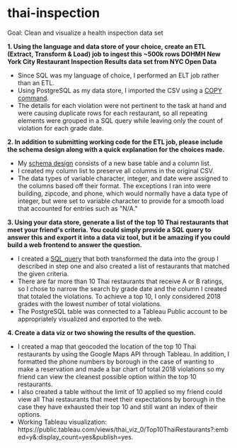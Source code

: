 # thai-inspection
Goal: Clean and visualize a health inspection data set

<strong>1. Using the language and data store of your choice, create an ETL (Extract, Transform & Load) job to ingest this ~500k rows DOHMH New York City Restaurant Inspection Results data set from NYC Open Data</strong>

<UL>
<LI>Since SQL was my language of choice, I performed an ELT job rather than an ETL. 
<LI>Using PostgreSQL as my data store, I imported the CSV using a <a href="https://github.com/hpaxton2/thai-inspection/blob/master/load">COPY command</a>.
<LI>The details for each violation were not pertinent to the task at hand and were causing duplicate rows for each restaurant, so all repeating elements were grouped in a SQL query while leaving only the count of violation for each grade date.
</UL>

<strong>2. In addition to submitting working code for the ETL job, please include the schema design along with a quick explanation for the choices made.</strong>

<UL>
  <LI>My <a href="https://github.com/hpaxton2/thai-inspection/blob/master/schema">schema design</a> consists of a new base table and a column list. 
<LI>I created my column list to preserve all columns in the original CSV.
<LI>The data types of variable character, integer, and date were assigned to the columns based off their format. The exceptions I ran into were building, zipcode, and phone, which would normally have a data type of integer, but were set to variable character to provide for a smooth load that accounted for entries such as "N/A."
</UL>

<strong>3. Using your data store, generate a list of the top 10 Thai restaurants that meet your friend's criteria. You could simply provide a SQL query to answer this and export it into a data viz tool, but it be amazing if you could build a web frontend to answer the question.</strong>

<UL>
<LI>I created a <a href="https://github.com/hpaxton2/thai-inspection/blob/master/thai_query">SQL query</a> that both transformed the data into the group I described in step one and also created a list of restaurants that matched the given criteria.
<LI>There are far more than 10 Thai restaurants that receive A or B ratings, so I chose to narrow the search by grade date and the column I created that totaled the violations. To achieve a top 10, I only considered 2018 grades with the lowest number of total violations. 
<LI>The PostgreSQL table was connected to a Tableau Public account to be appropriately visualized and exported to the web. 
</UL>
  
<strong>4. Create a data viz or two showing the results of the question.</strong>
  
<UL>
<LI>I created a map that geocoded the location of the top 10 Thai restaurants by using the Google Maps API through Tableau. In addition, I formatted the phone numbers by borough in the case of wanting to make a reservation and made a bar chart of total 2018 violations so my friend can view the cleanest possible option within the top 10 restaurants. 
<LI>I also created a table without the limit of 10 applied so my friend could view all Thai restaurants that meet their expectations by borough in the case they have exhausted their top 10 and still want an index of their options. 
<LI>Working Tableau visualization: https://public.tableau.com/views/thai_viz_0/Top10ThaiRestaurants?:embed=y&:display_count=yes&publish=yes. 
</UL>
   
